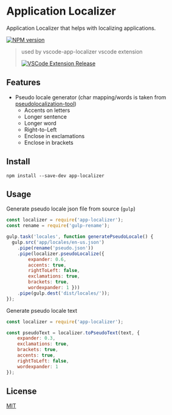 # Application Localizer

Application Localizer that helps with localizing applications.

[![NPM version](https://img.shields.io/npm/v/app-localizer.svg)](https://www.npmjs.com/package/app-localizer)

>used by vscode-app-localizer vscode extension
>
>[![VSCode Extension Release](http://vsmarketplacebadge.apphb.com/version/gsppvo.vscode-app-localizer.svg)](https://marketplace.visualstudio.com/items?itemName=gsppvo.vscode-app-localizer)

## Features

* Pseudo locale generator (char mapping/words is taken from [pseudolocalization-tool](https://code.google.com/archive/p/pseudolocalization-tool/))
    - Accents on letters
    - Longer sentence
    - Longer word
    - Right-to-Left
    - Enclose in exclamations
    - Enclose in brackets

## Install

```shell
npm install --save-dev app-localizer
```

## Usage

Generate pseudo locale json file from source (`gulp`)

```javascript
const localizer = require('app-localizer');
const rename = require('gulp-rename');

gulp.task('locales', function generatePseudoLocale() {
  gulp.src('app/locales/en-us.json')
  	.pipe(rename('pseudo.json'))
	.pipe(localizer.pseudoLocalize({
		expander: 0.6,
		accents: true,
		rightToLeft: false,
		exclamations: true,
		brackets: true,
		wordexpander: 1 }))
	.pipe(gulp.dest('dist/locales/'));
});
```

Generate pseudo locale text

```javascript
const localizer = require('app-localizer');

const pseudoText = localizer.toPseudoText(text, {
	expander: 0.3,
	exclamations: true,
	brackets: true,
	accents: true,
	rightToLeft: false,
	wordexpander: 1
});
```

## License

[MIT](LICENSE.md)
